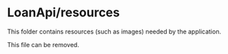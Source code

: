 # LoanApi/resources

This folder contains resources (such as images) needed by the application. 

This file can be removed.
